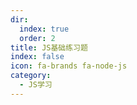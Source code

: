 ```yaml
---
dir:
  index: true
  order: 2
title: JS基础练习题
index: false
icon: fa-brands fa-node-js
category:
  - JS学习
---
```


<Catalog />
